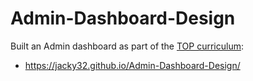 # Admin-Dashboard-Design

Built an Admin dashboard as part of the [TOP curriculum](https://www.theodinproject.com/lessons/intermediate-html-and-css-admin-dashboard):

- https://jacky32.github.io/Admin-Dashboard-Design/
